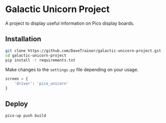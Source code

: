 # Galactic Unicorn Project

A project to display useful information on Pico display boards.

## Installation

```bash
git clone https://github.com/DaveTrainor/galactic-unicorn-project.git
cd galactic-unicorn-project
pip install -r requirements.txt
```

Make changes to the `settings.py` file depending on your usage.

```python
screen = {
    'driver': 'pico_unicorn'
}
```

## Deploy

```bash
pico-up push build
```
